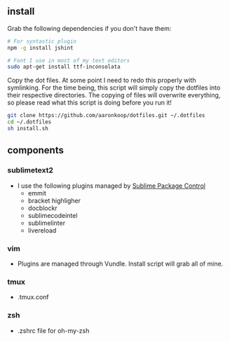 ## install

Grab the following dependencies if you don't have them:
```sh
# For syntastic plugin
npm -g install jshint                   

# Font I use in most of my text editors
sudo apt-get install ttf-inconsolata    
```
Copy the dot files. At some point I need to redo this properly with symlinking. For the time being, this script will simply copy the dotfiles into their respective directories. The copying of files will overwrite everything, so please read what this script is doing before you run it!
```sh
git clone https://github.com/aaronkoop/dotfiles.git ~/.dotfiles
cd ~/.dotfiles
sh install.sh
```

## components

### sublimetext2 
* I use the following plugins managed by [Sublime Package Control](http://wbond.net/sublime_packages/package_control)
  * emmit
  * bracket highligher
  * docblockr
  * sublimecodeintel
  * sublimelinter
  * livereload

### vim
* Plugins are managed through Vundle. Install script will grab all of mine.

### tmux
* .tmux.conf

### zsh 
* .zshrc file for oh-my-zsh
